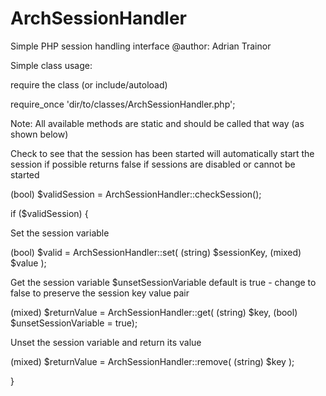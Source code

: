 # ArchSessionHandler
Simple PHP session handling interface
@author:  Adrian Trainor


Simple class usage:

require the class (or include/autoload)

require_once 'dir/to/classes/ArchSessionHandler.php';

Note: All available methods are static and should be called that way (as shown below)

Check to see that the session has been started
will automatically start the session if possible
returns false if sessions are disabled or cannot be started
 
(bool) $validSession = ArchSessionHandler::checkSession();

if ($validSession)
{

  Set the session variable
  
  (bool) $valid = ArchSessionHandler::set( (string) $sessionKey, (mixed) $value );

  Get the session variable
  $unsetSessionVariable default is true - change to false to preserve the session key value pair
  
  (mixed) $returnValue = ArchSessionHandler::get( (string) $key, (bool) $unsetSessionVariable = true);
  
  Unset the session variable and return its value
  
  (mixed) $returnValue = ArchSessionHandler::remove( (string) $key );

}
